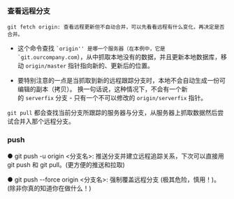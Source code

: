 ### 查看远程分支
```
git fetch origin: 查看远程更新但不自动合并，可以先看看远程有什么变化，再决定是否合并。
```
- 这个命令查找 `` `origin'' 是哪一个服务器（在本例中，它是 `git.ourcompany.com ``），从中抓取本地没有的数据，并且更新本地数据库，移动 `origin/master` 指针指向新的、更新后的位置。

- 要特别注意的一点是当抓取到新的远程跟踪分支时，本地不会自动生成一份可编辑的副本（拷贝）。 换一句话说，这种情况下，不会有一个新的 `serverfix` 分支 - 只有一个不可以修改的 `origin/serverfix` 指针。


`git pull` 都会查找当前分支所跟踪的服务器与分支，从服务器上抓取数据然后尝试合并入那个远程分支。
### push
● git push -u origin <分支名>: 推送分支并建立远程追踪关系，下次可以直接用 git push 和 git pull。(更方便的推送和拉取)

● git push --force origin <分支名>: 强制覆盖远程分支 (极其危险，慎用！)。(除非你真的知道你在做什么！)